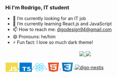 ### Hi I'm Rodrigo, IT student

- 🔭 I’m currently looking for an IT job
- 🌱 I’m currently learning React.js and JavaScript
- 📫 How to reach me: digodesign94@gmail.com
- 😄 Pronouns: he/him
- ⚡ Fun fact: I love so much dark theme!

<div align="center">
  <a href="https://github.com/rodrigodesigner94">
  <img height="150em" src="https://github-readme-stats.vercel.app/api?username=rodrigodesigner94&show_icons=true&theme=dark&include_all_commits=true&count_private=true"/>
  <img height="150em" src="https://github-readme-stats.vercel.app/api/top-langs/?username=rodrigodesigner94&layout=compact&langs_count=7&theme=dark"/>
</div>
  
  <div style="display: inline_block"><br>
  <img align="center" alt="digo-Js" height="30" width="40" src="https://raw.githubusercontent.com/devicons/devicon/master/icons/javascript/javascript-plain.svg">
  <img align="center" alt="digo-Ts" height="30" width="40" src="https://raw.githubusercontent.com/devicons/devicon/master/icons/typescript/typescript-plain.svg">
  <img align="center" alt="digo-React" height="30" width="40" src="https://raw.githubusercontent.com/devicons/devicon/master/icons/react/react-original.svg">
  <img align="center" alt="digo-HTML" height="30" width="40" src="https://raw.githubusercontent.com/devicons/devicon/master/icons/html5/html5-original.svg">
  <img align="center" alt="digo-CSS" height="30" width="40" src="https://raw.githubusercontent.com/devicons/devicon/master/icons/css3/css3-original.svg">
  <img align="center" alt="digo-nestjs" height="30" width="40" src="https://cdn.jsdelivr.net/gh/devicons/devicon/icons/nestjs/nestjs-plain.svg">
  </div>
